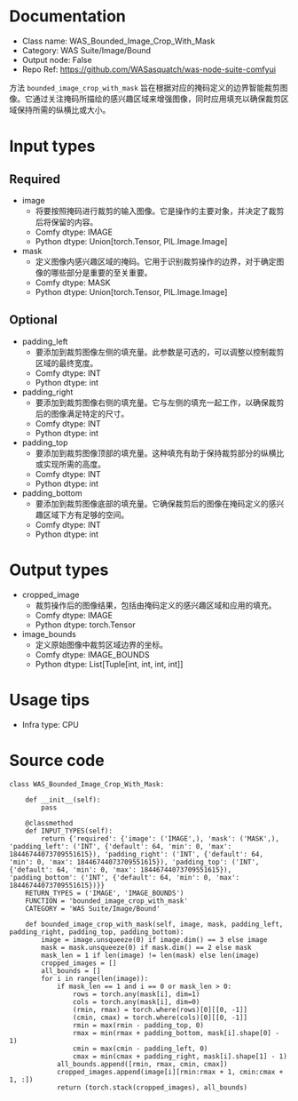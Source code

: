 # Documentation
- Class name: WAS_Bounded_Image_Crop_With_Mask
- Category: WAS Suite/Image/Bound
- Output node: False
- Repo Ref: https://github.com/WASasquatch/was-node-suite-comfyui

方法 `bounded_image_crop_with_mask` 旨在根据对应的掩码定义的边界智能裁剪图像。它通过关注掩码所描绘的感兴趣区域来增强图像，同时应用填充以确保裁剪区域保持所需的纵横比或大小。

# Input types
## Required
- image
    - 将要按照掩码进行裁剪的输入图像。它是操作的主要对象，并决定了裁剪后将保留的内容。
    - Comfy dtype: IMAGE
    - Python dtype: Union[torch.Tensor, PIL.Image.Image]
- mask
    - 定义图像内感兴趣区域的掩码。它用于识别裁剪操作的边界，对于确定图像的哪些部分是重要的至关重要。
    - Comfy dtype: MASK
    - Python dtype: Union[torch.Tensor, PIL.Image.Image]
## Optional
- padding_left
    - 要添加到裁剪图像左侧的填充量。此参数是可选的，可以调整以控制裁剪区域的最终宽度。
    - Comfy dtype: INT
    - Python dtype: int
- padding_right
    - 要添加到裁剪图像右侧的填充量。它与左侧的填充一起工作，以确保裁剪后的图像满足特定的尺寸。
    - Comfy dtype: INT
    - Python dtype: int
- padding_top
    - 要添加到裁剪图像顶部的填充量。这种填充有助于保持裁剪部分的纵横比或实现所需的高度。
    - Comfy dtype: INT
    - Python dtype: int
- padding_bottom
    - 要添加到裁剪图像底部的填充量。它确保裁剪后的图像在掩码定义的感兴趣区域下方有足够的空间。
    - Comfy dtype: INT
    - Python dtype: int

# Output types
- cropped_image
    - 裁剪操作后的图像结果，包括由掩码定义的感兴趣区域和应用的填充。
    - Comfy dtype: IMAGE
    - Python dtype: torch.Tensor
- image_bounds
    - 定义原始图像中裁剪区域边界的坐标。
    - Comfy dtype: IMAGE_BOUNDS
    - Python dtype: List[Tuple[int, int, int, int]]

# Usage tips
- Infra type: CPU

# Source code
```
class WAS_Bounded_Image_Crop_With_Mask:

    def __init__(self):
        pass

    @classmethod
    def INPUT_TYPES(self):
        return {'required': {'image': ('IMAGE',), 'mask': ('MASK',), 'padding_left': ('INT', {'default': 64, 'min': 0, 'max': 18446744073709551615}), 'padding_right': ('INT', {'default': 64, 'min': 0, 'max': 18446744073709551615}), 'padding_top': ('INT', {'default': 64, 'min': 0, 'max': 18446744073709551615}), 'padding_bottom': ('INT', {'default': 64, 'min': 0, 'max': 18446744073709551615})}}
    RETURN_TYPES = ('IMAGE', 'IMAGE_BOUNDS')
    FUNCTION = 'bounded_image_crop_with_mask'
    CATEGORY = 'WAS Suite/Image/Bound'

    def bounded_image_crop_with_mask(self, image, mask, padding_left, padding_right, padding_top, padding_bottom):
        image = image.unsqueeze(0) if image.dim() == 3 else image
        mask = mask.unsqueeze(0) if mask.dim() == 2 else mask
        mask_len = 1 if len(image) != len(mask) else len(image)
        cropped_images = []
        all_bounds = []
        for i in range(len(image)):
            if mask_len == 1 and i == 0 or mask_len > 0:
                rows = torch.any(mask[i], dim=1)
                cols = torch.any(mask[i], dim=0)
                (rmin, rmax) = torch.where(rows)[0][[0, -1]]
                (cmin, cmax) = torch.where(cols)[0][[0, -1]]
                rmin = max(rmin - padding_top, 0)
                rmax = min(rmax + padding_bottom, mask[i].shape[0] - 1)
                cmin = max(cmin - padding_left, 0)
                cmax = min(cmax + padding_right, mask[i].shape[1] - 1)
            all_bounds.append([rmin, rmax, cmin, cmax])
            cropped_images.append(image[i][rmin:rmax + 1, cmin:cmax + 1, :])
            return (torch.stack(cropped_images), all_bounds)
```